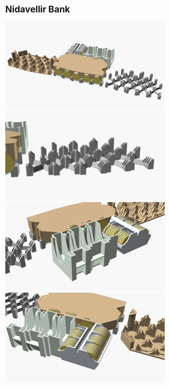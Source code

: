 # Nidavellir Bank

![render](./Nidavellir.png)
![render](./Nidavellir-1.png)
![render](./Nidavellir-2.png)
![render](./Nidavellir-3.png)

